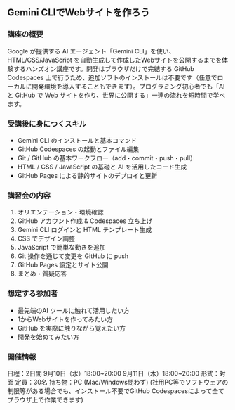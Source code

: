 ## Gemini CLIでWebサイトを作ろう

### 講座の概要
Google が提供する AI エージェント「Gemini CLI」を使い、HTML/CSS/JavaScript を自動生成して作成したWebサイトを公開するまでを体験するハンズオン講座です。開発はブラウザだけで完結する GitHub Codespaces 上で行うため、追加ソフトのインストールは不要です（任意でローカルに開発環境を導入することもできます）。プログラミング初心者でも「AI と GitHub で Web サイトを作り、世界に公開する」一連の流れを短時間で学べます。

### 受講後に身につくスキル
- Gemini CLI のインストールと基本コマンド
- GitHub Codespaces の起動とファイル編集
- Git / GitHub の基本ワークフロー（add・commit・push・pull）
- HTML / CSS / JavaScript の基礎と AI を活用したコード生成
- GitHub Pages による静的サイトのデプロイと更新

### 講習会の内容
1. オリエンテーション・環境確認  
2. GitHub アカウント作成 & Codespaces 立ち上げ  
3. Gemini CLI ログインと HTML テンプレート生成  
4. CSS でデザイン調整  
5. JavaScript で簡単な動きを追加  
6. Git 操作を通じて変更を GitHub に push  
7. GitHub Pages 設定とサイト公開  
8. まとめ・質疑応答

### 想定する参加者
- 最先端のAI ツールに触れて活用したい方
- 1からWebサイトを作ってみたい方
- GitHub を実際に触りながら覚えたい方
- 開発を始めてみたい方

### 開催情報

日程：2日間
9月10日（水）18:00~20:00
9月11日（木）18:00~20:00
形式：対面
定員：30名
持ち物：PC (Mac/Windows問わず)
(社用PC等でソフトウェアの制限等がある場合でも、インストール不要でGitHub Codespacesによって全てブラウザ上で作業できます)
